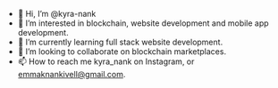 - 👋 Hi, I’m @kyra-nank
- 👀 I’m interested in blockchain, website development and mobile app development.
- 🌱 I’m currently learning full stack website development.
- 💞️ I’m looking to collaborate on blockchain marketplaces.
- 📫 How to reach me kyra_nank on Instagram, or emmaknankivell@gmail.com.

<!---
kyra-nank/kyra-nank is a ✨ special ✨ repository because its `README.md` (this file) appears on your GitHub profile.
You can click the Preview link to take a look at your changes.
--->
